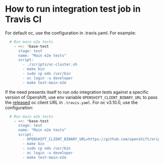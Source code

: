 # How to run integration test job in Travis CI

For default oc, use the configuration in .travis.yaml. For example:

```sh
  # Run main e2e tests
    - <<: *base-test
      stage: test
      name: "Main e2e tests"
      script:
        - ./scripts/oc-cluster.sh
        - make bin
        - sudo cp odo /usr/bin
        - oc login -u developer
        - make test-main-e2e
```

If the need presents itself to run odo integration tests against a specific version of Openshift, use env variable `OPENSHIFT_CLIENT_BINARY_URL` to pass the [released](https://github.com/openshift/origin/releases) oc client URL in `.travis.yaml`. For oc v3.10.0, use the configuration:

```sh
  # Run main e2e tests
    - <<: *base-test
      stage: test
      name: "Main e2e tests"
      script:
        - OPENSHIFT_CLIENT_BINARY_URL=https://github.com/openshift/origin/releases/download/v3.10.0/openshift-origin-client-tools-v3.10.0-dd10d17-linux-64bit.tar.gz ./scripts/oc-cluster.sh
        - make bin
        - sudo cp odo /usr/bin
        - oc login -u developer
        - make test-main-e2e
```
